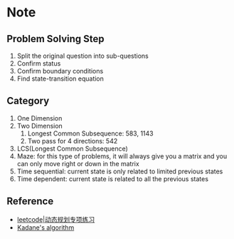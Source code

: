 # Note

## Problem Solving Step

1. Split the original question into sub-questions
2. Confirm status
3. Confirm boundary conditions
4. Find state-transition equation

## Category

1. One Dimension
2. Two Dimension
   1. Longest Common Subsequence: 583, 1143
   2. Two pass for 4 directions: 542
3. LCS(Longest Common Subsequence)
4. Maze: for this type of problems, it will always give you a matrix and you can only move right or down in the matrix
5. Time sequential: current state is only related to limited previous states
6. Time dependent: current state is related to all the previous states


## Reference

- [leetcode|动态规划专项练习](https://zhuanlan.zhihu.com/p/84882320)
- [Kadane's algorithm](https://en.wikipedia.org/wiki/Maximum_subarray_problem#Kadane's_algorithm)
